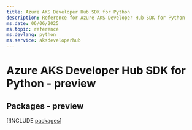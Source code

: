 ```yaml
---
title: Azure AKS Developer Hub SDK for Python
description: Reference for Azure AKS Developer Hub SDK for Python
ms.date: 06/06/2025
ms.topic: reference
ms.devlang: python
ms.service: aksdeveloperhub
---
```

# Azure AKS Developer Hub SDK for Python - preview
## Packages - preview
[!INCLUDE [packages](aks-developer-hub-index.md)]